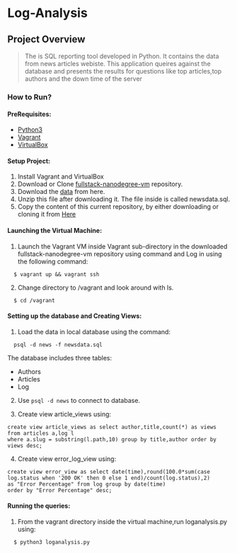 # Log-Analysis

## Project Overview
>The is SQL reporting tool developed in Python. It contains the data from news articles webiste. This application queires against the database and presents the results for questions like top articles,top authors and the down time of the server

### How to Run?

#### PreRequisites:
  * [Python3](https://www.python.org/)
  * [Vagrant](https://www.vagrantup.com/)
  * [VirtualBox](https://www.virtualbox.org/)

#### Setup Project:
  1. Install Vagrant and VirtualBox
  2. Download or Clone [fullstack-nanodegree-vm](https://github.com/udacity/fullstack-nanodegree-vm) repository.
  3. Download the [data](https://d17h27t6h515a5.cloudfront.net/topher/2016/August/57b5f748_newsdata/newsdata.zip) from here.
  4. Unzip this file after downloading it. The file inside is called newsdata.sql.
  5. Copy the content of this current repository, by either downloading or cloning it from
  [Here](https://github.com/chkrishnadheeraj/Log-Analysis-Reporting)
  
#### Launching the Virtual Machine:
  1. Launch the Vagrant VM inside Vagrant sub-directory in the downloaded fullstack-nanodegree-vm repository using command and Log in using the following command:
  
  ```
    $ vagrant up && vagrant ssh
  
  ```
  2. Change directory to /vagrant and look around with ls.

  ```
    $ cd /vagrant

  ```
  
#### Setting up the database and Creating Views:

  1. Load the data in local database using the command:
  
  ```
    psql -d news -f newsdata.sql
  ```
  The database includes three tables:
  * Authors
  * Articles
  * Log
  
  2. Use `psql -d news` to connect to database.
  
  3. Create view article_views using:
  ```
  create view article_views as select author,title,count(*) as views from articles a,log l 
  where a.slug = substring(l.path,10) group by title,author order by views desc;
  ```
    
  4. Create view error_log_view using:
  ```
  create view error_view as select date(time),round(100.0*sum(case log.status when '200 OK' then 0 else 1 end)/count(log.status),2) 
  as "Error Percentage" from log group by date(time) 
  order by "Error Percentage" desc;
  ```
 
  
#### Running the queries:
  1. From the vagrant directory inside the virtual machine,run loganalysis.py using:
  ```
    $ python3 loganalysis.py
  ```